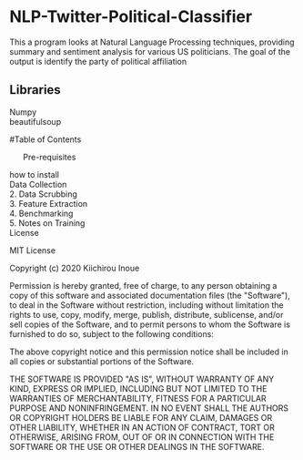 # NLP-Twitter-Political-Classifier
This a program looks at Natural Language Processing techniques, providing summary and sentiment analysis for various US politicians. The goal of the output is identify the party of political affiliation

## Libraries
Numpy <br>
beautifulsoup <br>

#Table of Contents
<ol> Pre-requisites</ol>
how to install <br>
Data Collection <br>
2. Data Scrubbing <br>
3. Feature Extraction <br>
4. Benchmarking <br>
5. Notes on Training <br>
License <br>



MIT License

Copyright (c) 2020 Kiichirou Inoue

Permission is hereby granted, free of charge, to any person obtaining a copy
of this software and associated documentation files (the "Software"), to deal
in the Software without restriction, including without limitation the rights
to use, copy, modify, merge, publish, distribute, sublicense, and/or sell
copies of the Software, and to permit persons to whom the Software is
furnished to do so, subject to the following conditions:

The above copyright notice and this permission notice shall be included in all
copies or substantial portions of the Software.

THE SOFTWARE IS PROVIDED "AS IS", WITHOUT WARRANTY OF ANY KIND, EXPRESS OR
IMPLIED, INCLUDING BUT NOT LIMITED TO THE WARRANTIES OF MERCHANTABILITY,
FITNESS FOR A PARTICULAR PURPOSE AND NONINFRINGEMENT. IN NO EVENT SHALL THE
AUTHORS OR COPYRIGHT HOLDERS BE LIABLE FOR ANY CLAIM, DAMAGES OR OTHER
LIABILITY, WHETHER IN AN ACTION OF CONTRACT, TORT OR OTHERWISE, ARISING FROM,
OUT OF OR IN CONNECTION WITH THE SOFTWARE OR THE USE OR OTHER DEALINGS IN THE
SOFTWARE.

